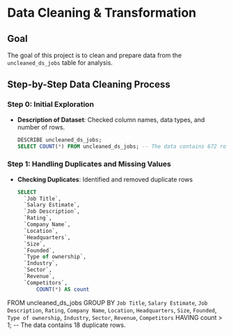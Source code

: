 # Data Cleaning & Transformation

## Goal
The goal of this project is to clean and prepare data from the `uncleaned_ds_jobs` table for analysis.

## Step-by-Step Data Cleaning Process

### Step 0: Initial Exploration
- **Description of Dataset**: Checked column names, data types, and number of rows.
  ```sql
  DESCRIBE uncleaned_ds_jobs;
  SELECT COUNT(*) FROM uncleaned_ds_jobs; -- The data contains 672 rows.
  ```
### Step 1: Handling Duplicates and Missing Values
- **Checking Duplicates**: Identified and removed duplicate rows
  ```sql
  SELECT
  	`Job Title`,
  	`Salary Estimate`,
  	`Job Description`,
  	`Rating`,
  	`Company Name`,
  	`Location`,
  	`Headquarters`,
  	`Size`,
  	`Founded`,
  	`Type of ownership`,
  	`Industry`,
  	`Sector`,
  	`Revenue`,
  	`Competitors`,
    	COUNT(*) AS count
FROM uncleaned_ds_jobs
GROUP BY `Job Title`,
	`Salary Estimate`,
    	`Job Description`,
    	`Rating`,
    	`Company Name`,
    	`Location`,
    	`Headquarters`,
    	`Size`,
    	`Founded`,
    	`Type of ownership`,
    	`Industry`,
    	`Sector`,
    	`Revenue`,
    	`Competitors`
HAVING count > 1; -- The data contains 18 duplicate rows.
```

